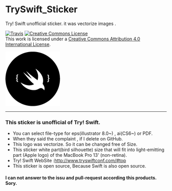 # TrySwift_Sticker
Try! Swift unofficial sticker. it was vectorize images .

[![Travis](https://img.shields.io/badge/license-creative%20commons%204.0-green.svg)]()
<a rel="license" href="http://creativecommons.org/licenses/by/4.0/"><img alt="Creative Commons License" style="border-width:0" src="https://i.creativecommons.org/l/by/4.0/88x31.png" /></a><br />This work is licensed under a <a rel="license" href="http://creativecommons.org/licenses/by/4.0/">Creative Commons Attribution 4.0 International License</a>.

![sample_image](https://github.com/murataka9/TrySwift_Sticker/blob/master/sample_image/Try_Swift_Sticker_bector.png "Sticker")

***

### This sticker is unofficial of Try! Swift.
- You can select file-type for eps(illustrator 8.0~) , ai(CS6~) or PDF.
- When they said the complaint , if I delete on GitHub.
- This logo was vectorize. So it can be changed free of Size.
- This sticker white part(bird silhouette) size that will fit into light-emitting part (Apple logo) of the MacBook Pro 13' (non-retina).
- Try! Swift WebSite :http://www.tryswiftconf.com/#top
- This sticker is open source, Because Swift is also open source.

#### I can not answer to the issu and pull-request according this products. Sory.


